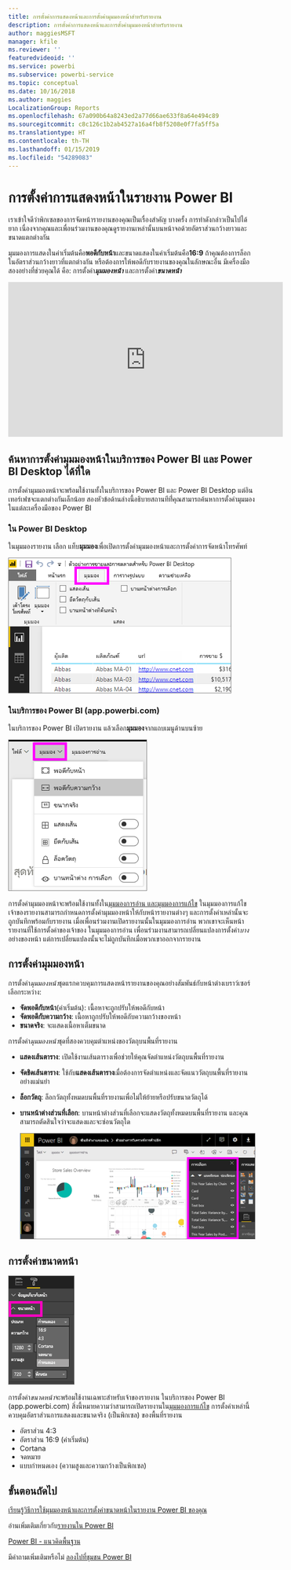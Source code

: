 ```yaml
---
title: การตั้งค่าการแสดงหน้าและการตั้งค่ามุมมองหน้าสำหรับรายงาน
description: การตั้งค่าการแสดงหน้าและการตั้งค่ามุมมองหน้าสำหรับรายงาน
author: maggiesMSFT
manager: kfile
ms.reviewer: ''
featuredvideoid: ''
ms.service: powerbi
ms.subservice: powerbi-service
ms.topic: conceptual
ms.date: 10/16/2018
ms.author: maggies
LocalizationGroup: Reports
ms.openlocfilehash: 67a090b64a8243ed2a77d66ae633f8a64e494c89
ms.sourcegitcommit: c8c126c1b2ab4527a16a4fb8f5208e0f7fa5ff5a
ms.translationtype: HT
ms.contentlocale: th-TH
ms.lasthandoff: 01/15/2019
ms.locfileid: "54289083"
---
```

# <a name="page-display-settings-in-a-power-bi-report"></a>การตั้งค่าการแสดงหน้าในรายงาน Power BI
เราเข้าใจดีว่าพิกเซลของการจัดหน้ารายงานของคุณเป็นเรื่องสำคัญ บางครั้ง การทำดังกล่าวเป็นไปได้ยาก เนื่องจากคุณและเพื่อนร่วมงานของคุณดูรายงานเหล่านั้นบนหน้าจอด้วยอัตราส่วนกว้างยาวและขนาดแตกต่างกัน 

มุมมองการแสดงในค่าเริ่มต้นคือ**พอดีกับหน้า**และขนาดแสดงในค่าเริ่มต้นคือ**16:9** ถ้าคุณต้องการล็อกในอัตราส่วนกว้างยาวที่แตกต่างกัน หรือต้องการให้พอดีกับรายงานของคุณในลักษณะอื่น มีเครื่องมือสองอย่างที่ช่วยคุณได้ คือ: การตั้งค่า***มุมมองหน้า*** และการตั้งค่า***ขนาดหน้า***

<iframe width="560" height="315" src="https://www.youtube.com/embed/5tg-OXzxe2g" frameborder="0" allowfullscreen></iframe>


## <a name="where-to-find-page-view-settings-in-power-bi-service-and-power-bi-desktop"></a>ค้นหาการตั้งค่ามุมมองหน้าในบริการของ Power BI และ Power BI Desktop ได้ที่ใด
การตั้งค่ามุมมองหน้าจะพร้อมใช้งานทั้งในบริการของ Power BI และ Power BI Desktop แต่อินเทอร์เฟซจะแตกต่างกันเล็กน้อย สองหัวข้อด้านล่างนี้อธิบายสถานทีที่่คุณสามารถค้นหาการตั้งค่ามุมมองในแต่ละเครื่องมือของ Power BI

### <a name="in-power-bi-desktop"></a>ใน Power BI Desktop
ในมุมมองรายงาน เลือก แท็บ**มุมมอง**เพื่อเปิดการตั้งค่ามุมมองหน้าและการตั้งค่าการจัดหน้าโทรศัพท์

  ![บานหน้าต่างส่วนที่เลือก](media/power-bi-report-display-settings/power-bi-desktop-view-settings.png)

### <a name="in-power-bi-service-apppowerbicom"></a>ในบริการของ Power BI (app.powerbi.com)
ในบริการของ Power BI เปิดรายงาน แล้วเลือก**มุมมอง**จากแถบเมนูด้านบนซ้าย

![](media/power-bi-report-display-settings/power-bi-change-page-view.png)

การตั้งค่ามุมมองหน้าจะพร้อมใช้งานทั้งใน[มุมมองการอ่าน และมุมมองการแก้ไข](consumer/end-user-reading-view.md) ในมุมมองการแก้ไข เจ้าของรายงานสามารถกำหนดการตั้งค่ามุมมองหน้าให้กับหน้ารายงานต่างๆ และการตั้งค่าเหล่านั้นจะถูกบันทึกพร้อมกับรายงาน เมื่อเพื่อนร่วมงานเปิดรายงานนั้นในมุมมองการอ่าน พวกเขาจะเห็นหน้ารายงานที่ใช้การตั้งค่าของเจ้าของ  ในมุมมองการอ่าน เพื่อนร่วมงานสามารถเปลี่ยนแปลงการตั้งค่า*บาง*อย่างของหน้า แต่การเปลี่ยนแปลงนั้นจะไม่ถูกบันทึกเมื่อพวกเขาออกจากรายงาน

##    <a name="page-view-settings"></a>การตั้งค่ามุมมองหน้า
การตั้งค่า*มุมมองหน้า*ชุดแรกควบคุมการแสดงหน้ารายงานของคุณอย่างสัมพันธ์กับหน้าต่างเบราว์เซอร์  เลือกระหว่าง:

* **จัดพอดีกับหน้า**(ค่าเริ่มต้น): เนื้อหาจะถูกปรับให้พอดีกับหน้า
* **จัดพอดีกับความกว้าง**: เนื้อหาถูกปรับให้พอดีกับความกว้างของหน้า
* **ขนาดจริง**: จะแสดงเนื้อหาเต็มขนาด

การตั้งค่า*มุมมองหน้า*ชุดที่สองควบคุมตำแหน่งของวัตถุบนพื้นที่รายงาน

* **แสดงเส้นตาราง**: เปิดใช้งานเส้นตารางเพื่อช่วยให้คุณจัดตำแหน่งวัตถุบนพื้นที่รายงาน
* **จัดชิดเส้นตาราง**: ใช้กับ**แสดงเส้นตาราง**เมื่อต้องการจัดตำแหน่งและจัดแนววัตถุบนพื้นที่รายงานอย่างแม่นยำ 
* **ล็อกวัตถุ**: ล็อกวัตถุทั้งหมดบนพื้นที่รายงานเพื่อไม่ให้ย้ายหรือปรับขนาดวัตถุได้
* **บานหน้าต่างส่วนที่เลือก**: บานหน้าต่างส่วนที่เลือกจะแสดงวัตถุทั้งหมดบนพื้นที่รายงาน และคุณสามารถตัดสินใจว่าจะแสดงและจะซ่อนวัตถุใด

    ![บานหน้าต่างส่วนที่เลือก](media/power-bi-report-display-settings/power-bi-selection-pane.png)



## <a name="page-size-settings"></a>การตั้งค่าขนาดหน้า
![](media/power-bi-report-display-settings/power-bi--page-size.png)

การตั้งค่า*ขนาดหน้า*จะพร้อมใช้งานเฉพาะสำหรับเจ้าของรายงาน ในบริการของ Power BI (app.powerbi.com) สิ่งนี้หมายความว่าสามารถเปิดรายงานใน[มุมมองการแก้ไข](consumer/end-user-reading-view.md) การตั้งค่าเหล่านี้ควบคุมอัตราส่วนการแสดงและขนาดจริง (เป็นพิกเซล) ของพื้นที่รายงาน   

* อัตราส่วน 4:3
* อัตราส่วน 16:9 (ค่าเริ่มต้น)
* Cortana
* จดหมาย
* แบบกำหนดเอง (ความสูงและความกว้างเป็นพิกเซล)

## <a name="next-steps"></a>ขั้นตอนถัดไป
[เรียนรู้วิธีการใช้มุมมองหน้าและการตั้งค่าขนาดหน้าในรายงาน Power BI ของคุณ](consumer/end-user-report-view.md)

อ่านเพิ่มเติมเกี่ยวกับ[รายงานใน Power BI](consumer/end-user-reports.md)

[Power BI - แนวคิดพื้นฐาน](consumer/end-user-basic-concepts.md)

มีคำถามเพิ่มเติมหรือไม่ [ลองไปที่ชุมชน Power BI](http://community.powerbi.com/)

